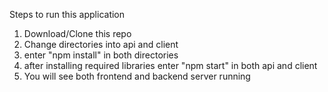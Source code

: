 Steps to run this application

<ol>
    <li> Download/Clone this repo </li>
    <li> Change directories into api and client </li>
    <li> enter "npm install" in both directories </li>
    <li> after installing required libraries enter "npm start" in both api and client </li>
    <li> You will see both frontend and backend server running </li>
</ol>